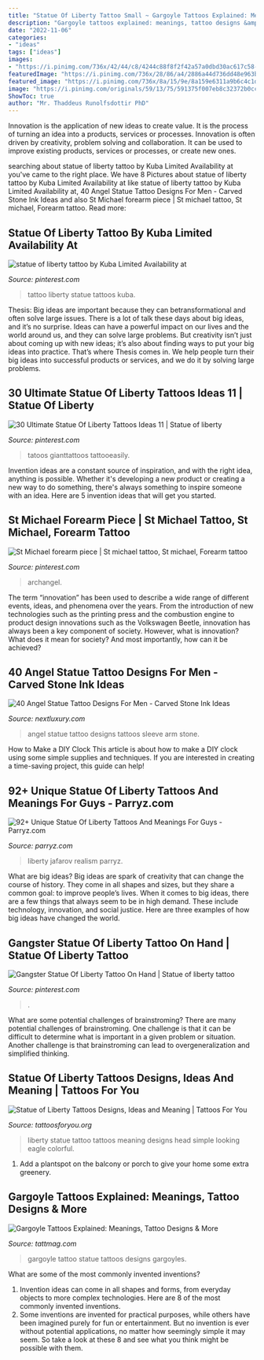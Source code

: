 ```yaml
---
title: "Statue Of Liberty Tattoo Small ~ Gargoyle Tattoos Explained: Meanings, Tattoo Designs &amp; More"
description: "Gargoyle tattoos explained: meanings, tattoo designs &amp; more"
date: "2022-11-06"
categories:
- "ideas"
tags: ["ideas"]
images:
- "https://i.pinimg.com/736x/42/44/c8/4244c88f8f2f42a57a0dbd30ac617c58--archangel-michael-tattoo-st-michael.jpg"
featuredImage: "https://i.pinimg.com/736x/28/86/a4/2886a44d736dd48e963b777a84e5f809.jpg"
featured_image: "https://i.pinimg.com/736x/8a/15/9e/8a159e6311a9b6c4c1db982bf5522f1f.jpg"
image: "https://i.pinimg.com/originals/59/13/75/591375f007eb8c32372b0cc2b165eac2.png"
ShowToc: true
author: "Mr. Thaddeus Runolfsdottir PhD"
---
```



Innovation is the application of new ideas to create value. It is the process of turning an idea into a products, services or processes. Innovation is often driven by creativity, problem solving and collaboration. It can be used to improve existing products, services or processes, or create new ones.

	

		
searching about statue of liberty tattoo by Kuba Limited Availability at you've came to the right place. We have 8 Pictures about statue of liberty tattoo by Kuba Limited Availability at like statue of liberty tattoo by Kuba Limited Availability at, 40 Angel Statue Tattoo Designs For Men - Carved Stone Ink Ideas and also St Michael forearm piece | St michael tattoo, St michael, Forearm tattoo. Read more:
		
    
## Statue Of Liberty Tattoo By Kuba Limited Availability At

<img loading=lazy src="https://i.pinimg.com/736x/8a/15/9e/8a159e6311a9b6c4c1db982bf5522f1f.jpg" onerror="this.onerror=null;this.src='https://tse1.mm.bing.net/th?id=OIP.eKRU0SrDyi5XYj05bcRQCAHaLW&amp;pid=15.1';" alt="statue of liberty tattoo by Kuba Limited Availability at">

_Source: pinterest.com_

>tattoo liberty statue tattoos kuba. 

	

Thesis: Big ideas are important because they can betransformational and often solve large issues.
There is a lot of talk these days about big ideas, and it’s no surprise. Ideas can have a powerful impact on our lives and the world around us, and they can solve large problems. But creativity isn’t just about coming up with new ideas; it’s also about finding ways to put your big ideas into practice. That’s where Thesis comes in. We help people turn their big ideas into successful products or services, and we do it by solving large problems.

    
## 30 Ultimate Statue Of Liberty Tattoos Ideas 11 | Statue Of Liberty

<img loading=lazy src="https://i.pinimg.com/originals/59/13/75/591375f007eb8c32372b0cc2b165eac2.png" onerror="this.onerror=null;this.src='https://tse4.mm.bing.net/th?id=OIP.uJx4fuwjjJ23ubFmc6RXEAHaNf&amp;pid=15.1';" alt="30 Ultimate Statue Of Liberty Tattoos Ideas 11 | Statue of liberty">

_Source: pinterest.com_

>tatoos gianttattoos tattooeasily. 

	

Invention ideas are a constant source of inspiration, and with the right idea, anything is possible. Whether it's developing a new product or creating a new way to do something, there's always something to inspire someone with an idea. Here are 5 invention ideas that will get you started.

    
## St Michael Forearm Piece | St Michael Tattoo, St Michael, Forearm Tattoo

<img loading=lazy src="https://i.pinimg.com/736x/42/44/c8/4244c88f8f2f42a57a0dbd30ac617c58--archangel-michael-tattoo-st-michael.jpg" onerror="this.onerror=null;this.src='https://tse3.mm.bing.net/th?id=OIP.ffDFBQnnHQxUOXpGVWDlAAHaJ3&amp;pid=15.1';" alt="St Michael forearm piece | St michael tattoo, St michael, Forearm tattoo">

_Source: pinterest.com_

>archangel. 

	

The term “innovation” has been used to describe a wide range of different events, ideas, and phenomena over the years. From the introduction of new technologies such as the printing press and the combustion engine to product design innovations such as the Volkswagen Beetle, innovation has always been a key component of society. However, what is innovation? What does it mean for society? And most importantly, how can it be achieved?

    
## 40 Angel Statue Tattoo Designs For Men - Carved Stone Ink Ideas

<img loading=lazy src="http://nextluxury.com/wp-content/uploads/guys-full-arm-sleeve-angel-statue-tattoos.jpg" onerror="this.onerror=null;this.src='https://tse4.mm.bing.net/th?id=OIP.X6XCKJxvtos2kFHgQBVpwQHaHa&amp;pid=15.1';" alt="40 Angel Statue Tattoo Designs For Men - Carved Stone Ink Ideas">

_Source: nextluxury.com_

>angel statue tattoo designs tattoos sleeve arm stone. 

	

How to Make a DIY Clock
This article is about how to make a DIY clock using some simple supplies and techniques. If you are interested in creating a time-saving project, this guide can help!

    
## 92+ Unique Statue Of Liberty Tattoos And Meanings For Guys - Parryz.com

<img loading=lazy src="https://parryz.com/wp-content/uploads/2018/01/Half-Sleeve-Statue-Of-Liberty-Tattoo-598x700.jpg" onerror="this.onerror=null;this.src='https://tse4.mm.bing.net/th?id=OIP.DWa-aRsA3SO0vZ23P_YEXQHaIq&amp;pid=15.1';" alt="92+ Unique Statue Of Liberty Tattoos And Meanings For Guys - Parryz.com">

_Source: parryz.com_

>liberty jafarov realism parryz. 

	

What are big ideas?
Big ideas are spark of creativity that can change the course of history. They come in all shapes and sizes, but they share a common goal: to improve people’s lives. When it comes to big ideas, there are a few things that always seem to be in high demand. These include technology, innovation, and social justice. Here are three examples of how big ideas have changed the world.

    
## Gangster Statue Of Liberty Tattoo On Hand | Statue Of Liberty Tattoo

<img loading=lazy src="https://i.pinimg.com/736x/28/86/a4/2886a44d736dd48e963b777a84e5f809.jpg" onerror="this.onerror=null;this.src='https://tse4.mm.bing.net/th?id=OIP.R8RQX2p5dQuDRWMRjqH1wgHaHa&amp;pid=15.1';" alt="Gangster Statue Of Liberty Tattoo On Hand | Statue of liberty tattoo">

_Source: pinterest.com_

>. 

	

What are some potential challenges of brainstroming?
There are many potential challenges of brainstroming. One challenge is that it can be difficult to determine what is important in a given problem or situation. Another challenge is that brainstroming can lead to overgeneralization and simplified thinking.

    
## Statue Of Liberty Tattoos Designs, Ideas And Meaning | Tattoos For You

<img loading=lazy src="https://www.tattoosforyou.org/wp-content/uploads/2016/07/Statue-of-Liberty-Tattoo-Small.jpg" onerror="this.onerror=null;this.src='https://tse1.mm.bing.net/th?id=OIP.xbXib9R_BbdWc71zx9Ze8AHaMe&amp;pid=15.1';" alt="Statue of Liberty Tattoos Designs, Ideas and Meaning | Tattoos For You">

_Source: tattoosforyou.org_

>liberty statue tattoo tattoos meaning designs head simple looking eagle colorful. 

	

1. Add a plantspot on the balcony or porch to give your home some extra greenery.

    
## Gargoyle Tattoos Explained: Meanings, Tattoo Designs &amp; More

<img loading=lazy src="https://tattmag.com/wp-content/uploads/2020/10/Gargoyle-Statue-Tattoo-4-540x1024.jpg" onerror="this.onerror=null;this.src='https://tse1.mm.bing.net/th?id=OIP.HfYxiWOPaLKkJ_U2MmTgbQHaOC&amp;pid=15.1';" alt="Gargoyle Tattoos Explained: Meanings, Tattoo Designs &amp; More">

_Source: tattmag.com_

>gargoyle tattoo statue tattoos designs gargoyles. 

	

What are some of the most commonly invented inventions?
1. Invention ideas can come in all shapes and forms, from everyday objects to more complex technologies. Here are 8 of the most commonly invented inventions.
2. Some inventions are invented for practical purposes, while others have been imagined purely for fun or entertainment. But no invention is ever without potential applications, no matter how seemingly simple it may seem. So take a look at these 8 and see what you think might be possible with them.


